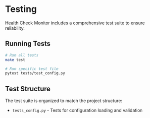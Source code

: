 # Testing

Health Check Monitor includes a comprehensive test suite to ensure reliability.

## Running Tests

```bash
# Run all tests
make test

# Run specific test file
pytest tests/test_config.py
```

## Test Structure

The test suite is organized to match the project structure:

- `tests_config.py` - Tests for configuration loading and validation

